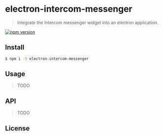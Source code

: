 # electron-intercom-messenger

> Integrate the Intercom messenger widget into an electron application.

[![npm version](https://badge.fury.io/js/electron-intercom-messenger.svg)](https://badge.fury.io/js/electron-intercom-messenger)

## Install

```bash
$ npm i -S electron-intercom-messenger
```

## Usage

> TODO


## API

> TODO

## License
